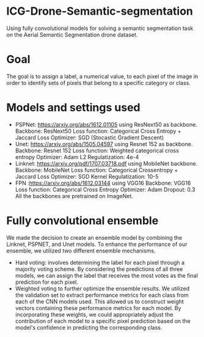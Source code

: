 # ICG-Drone-Semantic-segmentation
Using fully convolutional models for solving a semantic segmentation task on the Aerial Semantic Segmentation drone dataset.
# Goal
The goal is to assign a label, a numerical value, to each pixel of the image in order to identify sets of pixels that belong to a specific category or class.
# Models and settings used
- PSPNet: https://arxiv.org/abs/1612.01105 using ResNext50 as backbone.
          Backbone: ResNext50
          Loss function: Categorical Cross Entropy + Jaccard Loss
          Optimizer: SGD (Stocastic Gradient Descent)
- Unet: https://arxiv.org/abs/1505.04597  using Resnet 152 as backbone.
         Backbone: Resnet 152
         Loss function: Weighted categorical cross entropy 
         Optimizer: Adam
         L2 Regulatization: 4e-4
- Linknet: https://arxiv.org/pdf/1707.03718.pdf using MobileNet backbone.
          Backbone: MobileNet
          Loss function: Categorical Crossentropy + Jaccard Loss
          Optimizer: SGD
          Kernel Regulatization: 10-5
- FPN :https://arxiv.org/abs/1612.03144 using VGG16
      Backbone: VGG16
      Loss function: Categorical Cross Entropy
      Optimizer: Adam
      Dropout: 0.3
All the backbones are pretrained on ImageNet.
# Fully convolutional ensemble
  We made the decision to create an ensemble model by combining the Linknet, PSPNET, and Unet models. To enhance the performance of our ensemble, we utilized two different ensemble mechanisms.
  - Hard voting: involves determining the label for each pixel through a majority voting scheme. By considering the predictions of all three models, we can assign the label that receives the most votes as the      final prediction for each pixel.
  - Weighted voting to further optimize the ensemble results. We utilized the validation set to extract performance metrics for each class from each of the CNN models used. This allowed us to construct weight       vectors containing these performance metrics for each model. By incorporating these weights, we could appropriately adjust the contribution of each model to a specific pixel prediction based on the model's     confidence in predicting the corresponding class.
